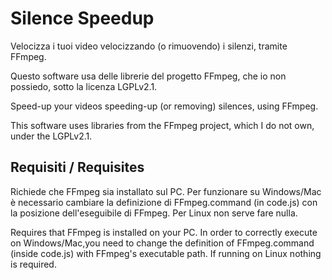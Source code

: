 # Silence Speedup
Velocizza i tuoi video velocizzando (o rimuovendo) i silenzi, tramite FFmpeg.

Questo software usa delle librerie del progetto FFmpeg, che io non possiedo, sotto la licenza LGPLv2.1.

Speed-up your videos speeding-up (or removing) silences, using FFmpeg.

This software uses libraries from the FFmpeg project, which I do not own, under the LGPLv2.1.

## Requisiti / Requisites
Richiede che FFmpeg sia installato sul PC. Per funzionare su Windows/Mac è necessario cambiare la definizione di FFmpeg.command (in code.js) con la posizione dell'eseguibile di FFmpeg. Per Linux non serve fare nulla.

Requires that FFmpeg is installed on your PC. In order to correctly execute on Windows/Mac,you need to change the definition of FFmpeg.command (inside code.js) with FFmpeg's executable path. If running on Linux nothing is required.
